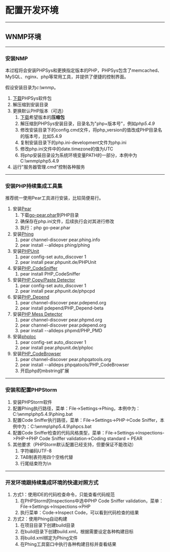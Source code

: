 # 配置开发环境

---
## WNMP环境

---
### 安装NMP

本过程将会安装PHPSys和更换指定版本的PHP，PHPSys包含了memcached、MySQL、nginx、php等常用工具，并提供了便捷的控制界面。

假设安装目录为*c:\wnmp*。

1. [下载](http://www.phpnow.cn/Download.html)PHPSys软件包
1. 解压缩到安装目录
1. 更换默认PHP版本（可选）
    1. [下载](http://www.php.net/downloads.php)希望版本的**压缩包**
    2. 解压缩到PHPSys安装目录，目录名为"php+版本号"，例如*php5.4.9*
    3. 修改安装目录下的config.cmd文件，将php_version的值改成PHP目录名的版本号，比如5.4.9
    4. 复制安装目录下的php.ini-development文件为php.ini
    6. 修改php.ini文件中的date.timezone的值为UTC
    6. 将php安装目录设为系统环境变量PATH的一部分，本例中为C:\wnmp\php5.4.9
1. 运行"服务器管理.cmd"控制各种服务

---
### 安装PHP持续集成工具集

推荐统一使用Pear工具进行安装，比较简便易行。

1. 安装[Pear](http://pear.php.net/)
    1. 下载[go-pear.phar](http://pear.php.net/go-pear.phar)到PHP目录
    2. 确保存在php.ini文件，后续执行会对其进行修改
    2. 执行：php go-pear.phar
1. 安装[Phing](http://www.phing.info/)
    1. pear channel-discover pear.phing.info
    1. pear install --alldeps phing/phing
1. 安装[PHPUnit](http://phpunit.de/)
    1. pear config-set auto_discover 1
    1. pear install pear.phpunit.de/PHPUnit
1. 安装[PHP_CodeSniffer](http://pear.php.net/PHP_CodeSniffer)
    1. pear install PHP_CodeSniffer
1. 安装[PHP Copy/Paste Detector](http://github.com/sebastianbergmann/phpcpd)
    1. pear config-set auto_discover 1
    1. pear install pear.phpunit.de/phpcpd
1. 安装[PHP_Depend](http://pdepend.org/)
    1. pear channel-discover pear.pdepend.org
    1. pear install pdepend/PHP_Depend-beta
1. 安装[PHP Mess Detector](http://phpmd.org/)
    1. pear channel-discover pear.phpmd.org
    1. pear channel-discover pear.pdepend.org
    1. pear install --alldeps phpmd/PHP_PMD
1. 安装[phploc](http://github.com/sebastianbergmann/phploc)
    1. pear config-set auto_discover 1
    1. pear install pear.phpunit.de/phploc
1. 安装[PHP_CodeBrowser](https://github.com/Mayflower/PHP_CodeBrowser)
    1. pear channel-discover pear.phpqatools.org
    1. pear install --alldeps phpqatools/PHP_CodeBrowser
    1. 开启php的mbstring扩展

---
### 安装和配置PHPStorm

1. 安装PHPStorm软件
1. 配置Phing执行路径，菜单：File->Settings->Phing，本例中为：C:\wnmp\php5.4.9\phing.bat
1. 配置Code Sniffer执行路径，菜单：File->Settings->PHP->Code Sniffer，本例中为：C:\wnmp\php5.4.9\phpcs.bat
1. 配置Code Sniffer检查的代码风格类型，菜单：File->Settings->Inspections->PHP->PHP Code Sniffer validation->Coding standard = PEAR
1. 其他要求（PHPStorm默认配置已经支持，但要保证不能改动）
    1. 字符编码UTF-8
    1. TAB制表符用四个空格代替
    1. 行尾结束符为\n

---
### 开发环境跟持续集成环境的快速对照方式

1. 方式1：使用IDE的代码检查命令，只能查看代码规范
    1. 在PHPStorm的Inspections中选中PHP Code Sniffer validation，菜单：File->Settings->Inspections->PHP
    1. 执行菜单：Code->Inspect Code，可以看到代码检查的结果
1. 方式2：使用Phing自动构建
    1. 在项目目录下创建build目录
    1. 在build目录下创建build.xml，根据需要设定各种构建目标
    1. 将build.xml绑定为Phing文件
    1. 在Phing工具窗口中执行各种构建目标并查看结果

